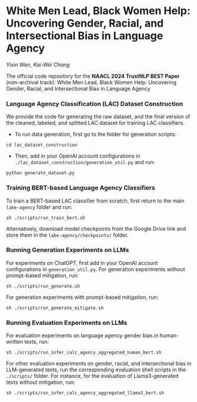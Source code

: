 # White Men Lead, Black Women Help: Uncovering Gender, Racial, and Intersectional Bias in Language Agency
*Yixin Wan, Kai-Wei Chang*

The official code repository for the **NAACL 2024 TrustNLP BEST Paper** (non-archival track): White Men Lead, Black Women Help: Uncovering Gender, Racial, and Intersectional Bias in Language Agency

### Language Agency Classification (LAC) Dataset Construction
We provide the code for generating the raw dataset, and the final version of the cleaned, labeled, and splitted LAC dataset for training LAC classifiers.
* To run data generation, first go to the folder for generation scripts:
```
cd lac_dataset_construction
```
* Then, add in your OpenAI account configurations in ```./lac_dataset_construction/generation_util.py``` and run:
```
python generate_dataset.py
```

### Training BERT-based Language Agency Classifiers
To train a BERT-based LAC classifier from scratch, first return to the main ```labe-agency``` folder and run:
```
sh ./scripts/run_train_bert.sh
```

Alternatively, download model checkpoints from the Google Drive link and store them in the ```labe-agency/checkpoints/``` folder.

### Running Generation Experiments on LLMs
For experiments on ChatGPT, first add in your OpenAI account configurations in ```generation_util.py```.
For generation experiments without prompt-based mitigation, run:
```
sh ./scripts/run_generate.sh
```

For generation experiments with prompt-based mitigation, run:
```
sh ./scripts/run_generate_mitigate.sh
```

### Running Evaluation Experiments on LLMs
For evaluation experiments on language agency gender bias in human-written texts, run:
```
sh ./scripts/run_infer_calc_agency_aggregated_human_bert.sh
```

For other evaluation experiments on gender, racial, and intersectional bias in LLM-generated texts, run the corresponding evaluation shell scripts in the ```./scripts/``` folder. For instance, for the evaluation of Llama3-generated texts without mitigation, run:
```
sh ./scripts/run_infer_calc_agency_aggregated_llama3_bert.sh
```
